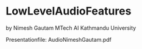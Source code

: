 # LowLevelAudioFeatures
by Nimesh Gautam
MTech AI
Kathmandu University

Presentationfile: AudioNimeshGautam.pdf

